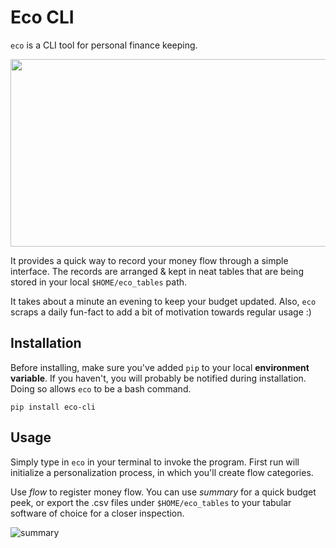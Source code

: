 # Eco CLI 

`eco` is a CLI tool for personal finance keeping. 

<img src="https://user-images.githubusercontent.com/64603095/109705701-58cce300-7b98-11eb-84cd-6eb0e73686d6.png" width="600" height="300" />

It provides a quick way to record your money flow through a simple interface. The records are arranged & kept in neat tables that are being stored in your local `$HOME/eco_tables` path. 

It takes about a minute an evening to keep your budget updated. Also, `eco` scraps a daily fun-fact to add a bit of motivation towards regular usage :) 

## Installation

Before installing, make sure you've added `pip` to your local __environment variable__. If you haven't, you will probably be notified during installation. Doing so allows `eco` to be a bash command. 

`pip install eco-cli`


## Usage

Simply type in `eco` in your terminal to invoke the program. First run will initialize a personalization process, in which you'll create flow categories. 

Use *flow* to register money flow. You can use *summary* for a quick budget peek, or export the .csv files under `$HOME/eco_tables` to your tabular software of choice for a closer inspection.  

![summary](https://user-images.githubusercontent.com/64603095/109706318-1657d600-7b99-11eb-8e29-cc45b16cf334.png)



